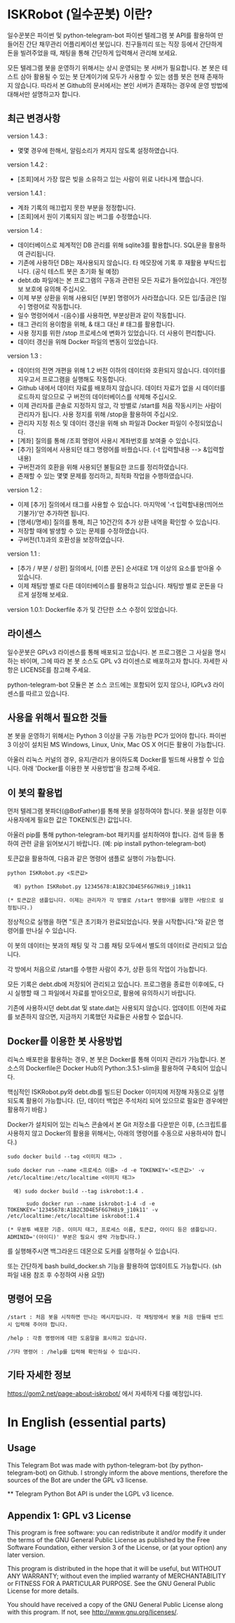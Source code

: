 # ISKRobot (일수꾼봇) 이란?
일수꾼봇은 파이썬 및 python-telegram-bot 파이썬 텔레그램 봇 API를 활용하여 만들어진 간단 채무관리 어플리케이션 봇입니다.
친구들끼리 또는 직장 등에서 간단하게 돈을 빌려주었을 때, 채팅을 통해 간단하게 입력해서 관리해 보세요.

모든 텔레그램 봇을 운영하기 위해서는 상시 운영되는 봇 서버가 필요합니다.
본 봇은 테스트 삼아 활용될 수 있는 봇 단계이기에 모두가 사용할 수 있는 샘플 봇은 현재 존재하지 않습니다.
따라서 본 Github의 문서에서는 본인 서버가 존재하는 경우에 운영 방법에 대해서만 설명하고자 합니다.


## 최근 변경사항
version 1.4.3 :
 - 몇몇 경우에 한해서, 알림소리가 켜지지 않도록 설정하였습니다.

version 1.4.2 :
 - [조회]에서 가장 많은 빚을 소유하고 있는 사람이 위로 나타나게 했습니다.

version 1.4.1 :
 - 계좌 기록의 매끄럽지 못한 부분을 정정합니다.
 - [조회]에서 원이 기록되지 않는 버그를 수정했습니다.

version 1.4  :
 - 데이터베이스로 체계적인 DB 관리를 위해 sqlite3를 활용합니다. SQL문을 활용하여 관리됩니다.
 - 기존에 사용하던 DB는 재사용되지 않습니다. 타 메모장에 기록 후 재활용 부탁드립니다. (공식 테스트 봇은 초기화 될 예정)
 - debt.db 파일에는 본 프로그램의 구동과 관련된 모든 자료가 들어있습니다. 개인정보 보호에 유의해 주십시오.
 - 이제 부분 상환을 위해 사용되던 [부분] 명령어가 사라졌습니다. 모든 입/출금은 [일수] 명령어로 작동합니다.
 - 일수 명령어에서 -(음수)를 사용하면, 부분상환과 같이 작동합니다.
 - 태그 관리의 용이함을 위해, & 태그 대신 # 태그를 활용합니다.
 - 사용 정지를 위한 /stop 프로세스에 변화가 있었습니다. 더 사용이 편리합니다.
 - 데이터 갱신을 위해 Docker 파일의 변동이 있었습니다.

version 1.3  :
 - 데이터의 전면 개편을 위해 1.2 버전 이하의 데이터와 호환되지 않습니다. 데이터를 지우고서 프로그램을 실행해도 작동합니다.
 - Github 내에서 데이터 자료를 배포하지 않습니다. 데이터 자료가 없을 시 데이터를 로드하지 않으므로 구 버전의 데이터베이스를 삭제해 주십시오.
 - 이제 관리자를 콘솔로 지정하지 않고, 각 방별로 /start를 처음 작동시키는 사람이 관리자가 됩니다. 사용 정지를 위해 /stop을 활용하여 주십시오.
 - 관리자 지정 취소 및 데이터 갱신을 위해 sh 파일과 Docker 파일이 수정되었습니다.
 - [계좌] 질의를 통해 /조회 명령어 사용시 계좌번호를 보여줄 수 있습니다.
 - [추가] 질의에서 사용되던 태그 명령어를 바꿨습니다. (-t 입력할내용 --> &입력할내용)
 - 구버전과의 호환을 위해 사용되던 불필요한 코드를 정리하였습니다.
 - 존재할 수 있는 몇몇 문제를 정리하고, 최적화 작업을 수행하였습니다.

version 1.2  :
 - 이제 [추가] 질의에서 태그를 사용할 수 있습니다. 마지막에 '-t 입력할내용(띄어쓰기불가)'만 추가하면 됩니다.
 - [명세(/명세)] 질의를 통해, 최근 10건간의 추가 상환 내역을 확인할 수 있습니다.
 - 저장할 때에 발생할 수 있는 문제를 수정하였습니다.
 - 구버전(1.1)과의 호환성을 보장하였습니다.

version 1.1  :
 - [추가 / 부분 / 상환] 질의에서, [이름 꾼돈] 순서대로 1개 이상의 요소를 받아올 수 있습니다.
 - 이제 채팅방 별로 다른 데이터베이스를 활용하고 있습니다. 채팅방 별로 꾼돈을 다르게 설정해 보세요.

version 1.0.1: Dockerfile 추가 및 간단한 소스 수정이 있었습니다.


## 라이센스
일수꾼봇은 GPLv3 라이센스를 통해 배포되고 있습니다. 본 프로그램은 그 사실을 명시하는 바이며, 그에 따라 본 봇 소스도 GPL v3 라이센스로 배포하고자 합니다. 자세한 사항은 LICENSE를 참고해 주세요.

python-telegram-bot 모듈은 본 소스 코드에는 포함되어 있지 않으나, lGPLv3 라이센스를 따르고 있습니다.


## 사용을 위해서 필요한 것들
본 봇을 운영하기 위해서는 Python 3 이상을 구동 가능한 PC가 있어야 합니다. 파이썬 3 이상이 설치된 MS Windows, Linux, Unix, Mac OS X 어디든 활용이 가능합니다.

아울러 리눅스 커널의 경우, 유지/관리가 용이하도록 Docker를 빌드해 사용할 수 있습니다. 아래 'Docker를 이용한 봇 사용방법'을 참고해 주세요.


## 이 봇의 활용법
먼저 텔레그램 봇파더(@BotFather)를 통해 봇을 설정하여야 합니다. 봇을 설정한 이후 사용자에게 필요한 값은 TOKEN(토큰) 값입니다.

아울러 pip를 통해 python-telegram-bot 패키지를 설치하여야 합니다. 검색 등을 통하여 관련 글을 읽어보시기 바랍니다. (예: pip install python-telegram-bot)

토큰값을 활용하여, 다음과 같은 명령어 샘플로 실행이 가능합니다.


    python ISKRobot.py <토큰값>

      예) python ISKRobot.py 12345678:A1B2C3D4E5F6G7H8i9_j10k11

    (* 토큰값은 샘플입니다. 이제는 관리자가 각 방별로 /start 명령어를 실행한 사람으로 설정됩니다.)


정상적으로 실행을 하면 "토큰 초기화가 완료되었습니다. 봇을 시작합니다."와 같은 명령어를 만나실 수 있습니다.

이 봇의 데이터는 봇과의 채팅 및 각 그룹 채팅 모두에서 별도의 데이터로 관리되고 있습니다.

각 방에서 처음으로 /start를 수행한 사람이 추가, 상환 등의 작업이 가능합니다.

모든 기록은 debt.db에 저장되어 관리되고 있습니다. 프로그램을 종료한 이후에도, 다시 실행할 때 그 파일에서 자료를 받아오므로, 활용에 유의하시기 바랍니다.

기존에 사용하시던 debt.dat 및 state.dat는 사용되지 않습니다. 업데이트 이전에 자료를 보존하지 않으면, 지금까지 기록했던 자료들은 사용할 수 없습니다.


## Docker를 이용한 봇 사용방법
리눅스 배포판을 활용하는 경우, 본 봇은 Docker를 통해 이미지 관리가 가능합니다. 본 소스의 Dockerfile은 Docker Hub의 Python:3.5.1-slim을 활용하여 구축되어 있습니다.

핵심적인 ISKRobot.py와 debt.db를 빌드된 Docker 이미지에 저장해 자동으로 실행되도록 활용이 가능합니다.
(단, 데이터 백업은 주석처리 되어 있으므로 필요한 경우에만 활용하기 바람.)

Docker가 설치되어 있는 리눅스 콘솔에서 본 Git 저장소를 다운받은 이후,
(스크립트를 사용하지 않고 Docker의 활용을 위해서는, 아래의 명령어를 수동으로 사용하셔야 합니다.)


    sudo docker build --tag <이미지 태그> .

    sudo docker run --name <프로세스 이름> -d -e TOKENKEY='<토큰값>' -v /etc/localtime:/etc/localtime <이미지 태그>

      예) sudo docker build --tag iskrobot:1.4 .

          sudo docker run --name iskrobot-1-4 -d -e TOKENKEY='12345678:A1B2C3D4E5F6G7H8i9_j10k11' -v /etc/localtime:/etc/localtime iskrobot:1.4

    (* 우분투 배포판 기준. 이미지 태그, 프로세스 이름, 토큰값, 아이디 등은 샘플입니다. ADMINID='(아이디)' 부분은 필요시 생략 가능합니다.)


를 실행해주시면 백그라운드 데몬으로 도커를 실행하실 수 있습니다.

또는 간단하게 bash build_docker.sh 기능을 활용하여 업데이트도 가능합니다. (sh 파일 내용 참조 후 수정하여 사용 요망)


## 명령어 모음
    /start : 처음 봇을 시작하면 만나는 메시지입니다. 각 채팅방에서 봇을 처음 만들때 반드시 입력해 주어야 합니다.

    /help : 각종 명령어에 대한 도움말을 표시하고 있습니다.

    /기타 명령어 : /help를 입력해 확인하실 수 있습니다.


## 기타 자세한 정보
https://gom2.net/page-about-iskrobot/ 에서 자세하게 다룰 예정입니다.




# In English (essential parts)


## Usage
This Telegram Bot was made with python-telegram-bot (by python-telegram-bot) on Github.
I strongly inform the above mentions, therefore the sources of the Bot are under the GPL v3 license.

 ** Telegram Python Bot API is under the LGPL v3 licence.


## Appendix 1: GPL v3 License

This program is free software: you can redistribute it and/or modify
it under the terms of the GNU General Public License as published by
the Free Software Foundation, either version 3 of the License, or
(at your option) any later version.

This program is distributed in the hope that it will be useful,
but WITHOUT ANY WARRANTY; without even the implied warranty of
MERCHANTABILITY or FITNESS FOR A PARTICULAR PURPOSE.  See the
GNU General Public License for more details.

You should have received a copy of the GNU General Public License
along with this program.  If not, see <http://www.gnu.org/licenses/>.